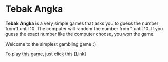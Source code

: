 # Tebak Angka

**Tebak Angka** is a very simple games that asks you to guess the number from 1 until 10.
The computer will random the number from 1 until 10.
If you guess the exact number like the computer choose, you won the game.

Welcome to the simplest gambling game :)

To play this game, just click this [Link]
